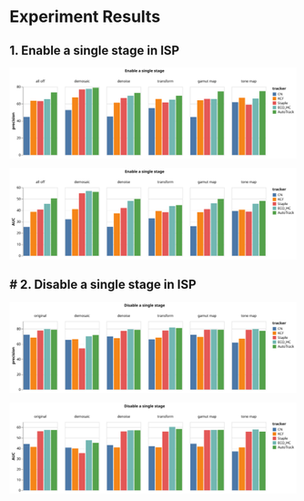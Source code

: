 # Experiment Results

## 1. Enable a single stage in ISP

![precision enable a single stage](./pre_en.svg)

![AUC enable a single stage](./auc_en.svg)

## # 2. Disable a single stage in ISP

![precision disable a single stage](./pre_dis.svg)

![AUC disable a single stage](./auc_dis.svg)

